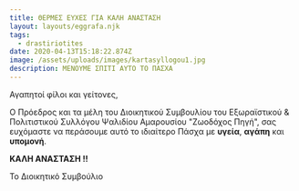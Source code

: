 ```yaml
---
title: ΘΕΡΜΕΣ ΕΥΧΕΣ ΓΙΑ ΚΑΛΗ ΑΝΑΣΤΑΣΗ
layout: layouts/eggrafa.njk
tags:
  - drastiriotites
date: 2020-04-13T15:18:22.874Z
image: /assets/uploads/images/kartasyllogou1.jpg
description: ΜΕΝΟΥΜΕ ΣΠΙΤΙ ΑΥΤΟ ΤΟ ΠΑΣΧΑ
---
```

Αγαπητοί φίλοι και γείτονες,

Ο Πρόεδρος και τα μέλη του Διοικητικού Συμβουλίου του Εξωραϊστικού & Πολιτιστικού Συλλόγου Ψαλιδίου Αμαρουσίου "Ζωοδόχος Πηγή", σας ευχόμαστε να περάσουμε αυτό το ιδιαίτερο Πάσχα με **υγεία**, **αγάπη** και **υπομονή**.

**ΚΑΛΗ ΑΝΑΣΤΑΣΗ !!**

Το Διοικητικό Συμβούλιο
